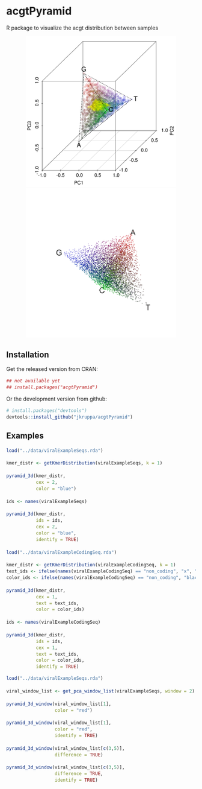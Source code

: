 # acgtPyramid

R package to visualize the acgt distribution between samples

<p align="center">
  <img src="img/kmerPlot.png" width="400">
  <img src="img/animated_pyramide.gif" width="400">
</p>


## Installation

Get the released version from CRAN:

```R
## not available yet
## install.packages("acgtPyramid")
```

Or the development version from github:

```R
# install.packages("devtools")
devtools::install_github("jkruppa/acgtPyramid")
```

## Examples

```R
load("../data/viralExampleSeqs.rda")
 
kmer_distr <- getKmerDistribution(viralExampleSeqs, k = 1)
 
pyramid_3d(kmer_distr,
           cex = 2,
           color = "blue")
 
ids <- names(viralExampleSeqs)
 
pyramid_3d(kmer_distr,
           ids = ids,
           cex = 2,
           color = "blue",
           identify = TRUE)
 
load("../data/viralExampleCodingSeq.rda")
 
kmer_distr <- getKmerDistribution(viralExampleCodingSeq, k = 1)
text_ids <- ifelse(names(viralExampleCodingSeq) == "non_coding", "x", "o")
color_ids <- ifelse(names(viralExampleCodingSeq) == "non_coding", "black", "red")
 
pyramid_3d(kmer_distr,
           cex = 1,
           text = text_ids,
           color = color_ids)
 
ids <- names(viralExampleCodingSeq)

pyramid_3d(kmer_distr,
           ids = ids,
           cex = 1,
           text = text_ids,
           color = color_ids,
           identify = TRUE)
```

```R
load("../data/viralExampleSeqs.rda")

viral_window_list <- get_pca_window_list(viralExampleSeqs, window = 2)

pyramid_3d_window(viral_window_list[1],
                  color = "red")

pyramid_3d_window(viral_window_list[1],
                  color = "red",
                  identify = TRUE)

pyramid_3d_window(viral_window_list[c(3,5)],
                  difference = TRUE)

pyramid_3d_window(viral_window_list[c(3,5)],
                  difference = TRUE,
                  identify = TRUE)
```
